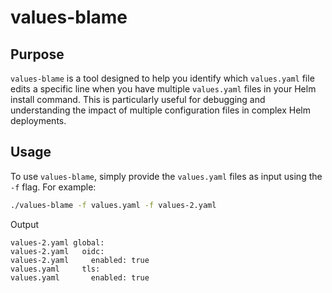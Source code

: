 # values-blame

## Purpose

`values-blame` is a tool designed to help you identify which `values.yaml` file edits a specific line when you have multiple `values.yaml` files in your Helm install command. This is particularly useful for debugging and understanding the impact of multiple configuration files in complex Helm deployments.

## Usage

To use `values-blame`, simply provide the `values.yaml` files as input using the `-f` flag. For example:

```bash
./values-blame -f values.yaml -f values-2.yaml
```

Output
```
values-2.yaml global: 
values-2.yaml   oidc: 
values-2.yaml     enabled: true
values.yaml     tls: 
values.yaml       enabled: true
```